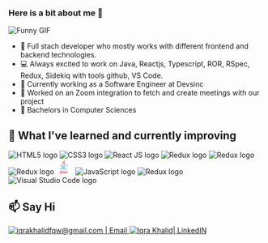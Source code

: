 ### Here is a bit about me 👋
  <img src="https://media.giphy.com/media/2IudUHdI075HL02Pkk/giphy.gif" alt="Funny GIF" height="300" width="600">

- 🔭 Full stach developer who mostly works with different frontend and backend technologies.
- 💻 Always excited to work on Java, Reactjs, Typescript, ROR, RSpec, Redux, Sidekiq with tools github, VS Code.
- 👩‍ Currently working as a Software Engineer at Devsinc
- 📝 Worked on an Zoom integration to fetch and create meetings with our project
- 💬 Bachelors in Computer Sciences

## 🔭 What I've learned and currently improving
<div>
  <img src="https://img.shields.io/badge/HTML5-282C34?logo=html5&logoColor=E34F26" alt="HTML5 logo" title="HTML5" height="30" />
  <img src="https://img.shields.io/badge/CSS3-282C34?logo=css3&logoColor=1572B6" alt="CSS3 logo" title="CSS3" height="30" />
  <img src="https://img.shields.io/badge/React JS-282C34?logo=react&logoColor=61DAFB" alt="React JS logo" title="React JS" height="30" />
  <img src="https://img.shields.io/badge/Redux-282C34?logo=redux&logoColor=764ABC" alt="Redux logo" title="Redux" height="30" />
  <img src="https://img.shields.io/badge/Ruby%20on%20Rails-D30001.svg?style=for-the-badge&logo=Ruby-on-Rails&logoColor=white" alt="Redux logo" title="Redux" height="30" />
  <img src="https://img.shields.io/badge/TypeScript-3178C6.svg?style=for-the-badge&logo=TypeScript&logoColor=white" alt="Redux logo" title="Redux" height="30" />
  <img src="https://github.com/devicons/devicon/blob/master/icons/java/java-original-wordmark.svg" title="Java" alt="Java" width="30" height="30"/>&nbsp;
  <img src="https://img.shields.io/badge/JavaScript-282C34?logo=javascript&logoColor=F7DF1E" alt="JavaScript logo" title="JavaScript" height="30" />

  <img src="https://img.shields.io/badge/GitHub-181717.svg?style=for-the-badge&logo=GitHub&logoColor=white" alt="Redux logo" title="Redux" height="30" />
  <img src="https://img.shields.io/badge/VS%20Code-282C34?logo=visual-studio-code&logoColor=007ACC" alt="Visual Studio Code logo" title="Visual Studio Code" height="30" />
</div>

## 📫 Say Hi
<a href="mailto:iqrakhalidfqw@gmail.com">
<img  alt="iqrakhalidfqw@gmail.com | Email" src="https://img.shields.io/badge/gmail-%231DA1F2.svg?&style=for-the-badge&logo=gmail&logoColor=white&color=B23121" />
</a>
 <a href="https://www.linkedin.com/in/iqra-khalid-386291199">
<img alt="Iqra Khalid| LinkedIN"  src="https://img.shields.io/badge/linkedin-%230077B5.svg?&style=for-the-badge&logo=linkedin&logoColor=white" />
</a>
